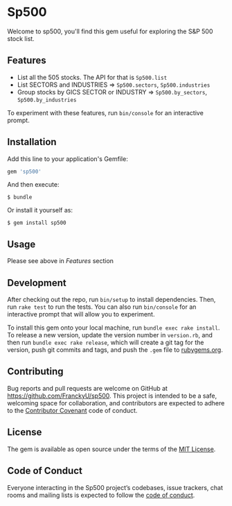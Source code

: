 # Sp500

Welcome to sp500, you'll find this gem useful for exploring the S&P 500 stock list.

## Features

- List all the 505 stocks. The API for that is `Sp500.list`
- List SECTORS and INDUSTRIES => `Sp500.sectors`, `Sp500.industries`
- Group stocks by GICS SECTOR or INDUSTRY => `Sp500.by_sectors`, `Sp500.by_industries`

To experiment with these features, run `bin/console` for an interactive prompt.

## Installation

Add this line to your application's Gemfile:

```ruby
gem 'sp500'
```

And then execute:

    $ bundle

Or install it yourself as:

    $ gem install sp500

## Usage

Please see above in *Features* section

## Development

After checking out the repo, run `bin/setup` to install dependencies. Then, run `rake test` to run the tests. You can also run `bin/console` for an interactive prompt that will allow you to experiment.

To install this gem onto your local machine, run `bundle exec rake install`. To release a new version, update the version number in `version.rb`, and then run `bundle exec rake release`, which will create a git tag for the version, push git commits and tags, and push the `.gem` file to [rubygems.org](https://rubygems.org).

## Contributing

Bug reports and pull requests are welcome on GitHub at https://github.com/FranckyU/sp500. This project is intended to be a safe, welcoming space for collaboration, and contributors are expected to adhere to the [Contributor Covenant](http://contributor-covenant.org) code of conduct.

## License

The gem is available as open source under the terms of the [MIT License](https://opensource.org/licenses/MIT).

## Code of Conduct

Everyone interacting in the Sp500 project’s codebases, issue trackers, chat rooms and mailing lists is expected to follow the [code of conduct](https://github.com/FranckyU/sp500/blob/master/CODE_OF_CONDUCT.md).
